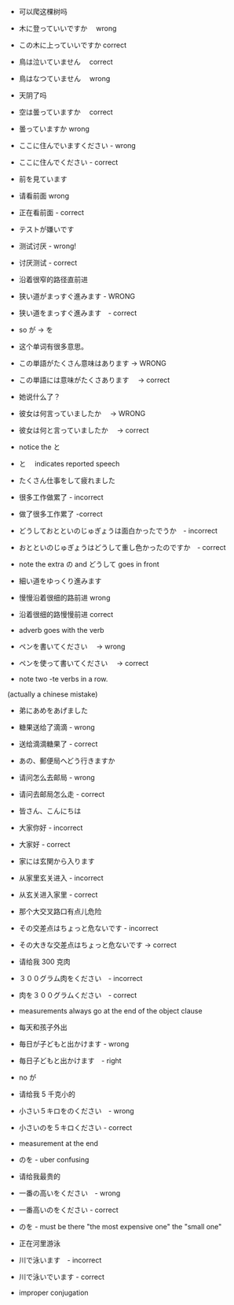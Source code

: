 - 可以爬这棵树吗
- 木に登っていいですか　 wrong
- この木に上っていいですか correct

- 鳥は泣いていません　 correct
- 鳥はなつていません　 wrong

- 天阴了吗
- 空は曇っていますか　 correct
- 曇っていますか wrong

- ここに住んでいますください - wrong
- ここに住んでください - correct

- 前を見ています
- 请看前面 wrong
- 正在看前面 - correct

- テストが嫌いです
- 测试讨厌 - wrong!
- 讨厌测试 - correct

- 沿着很窄的路径直前进
- 狭い道がまっすぐ進みます - WRONG
- 狭い道をまっすぐ進みます　- correct
- so が -> を

- 这个单词有很多意思。
- この単語がたくさん意味はあります → WRONG
- この単語には意味がたくさあります　 → correct

- 她说什么了？
- 彼女は何言っていましたか　 → WRONG
- 彼女は何と言っていましたか　 → correct
- notice the と
- と　 indicates reported speech

- たくさん仕事をして疲れました
- 很多工作做累了 - incorrect
- 做了很多工作累了 -correct

- どうしておとといのじゅぎょうは面白かったでうか　- incorrect
- おとといのじゅぎょうはどうして重し色かったのですか　- correct
- note the extra の and どうして goes in front

- 細い道をゆっくり進みます
- 慢慢沿着很细的路前进 wrong
- 沿着很细的路慢慢前进 correct
- adverb goes with the verb

- ペンを書いてください　 → wrong
- ペンを使って書いてください　 → correct
- note two -te verbs in a row.

(actually a chinese mistake)

- 弟にあめをあげました
- 糖果送给了滴滴 - wrong
- 送给滴滴糖果了 - correct

- あの、郵便局へどう行きますか
- 请问怎么去邮局 - wrong
- 请问去邮局怎么走 - correct

- 皆さん、こんにちは
- 大家你好 - incorrect
- 大家好 - correct

- 家には玄関から入ります
- 从家里玄关进入 - incorrect
- 从玄关进入家里 - correct

- 那个大交叉路口有点儿危险
- その交差点はちょっと危ないです - incorrect
- その大きな交差点はちょっと危ないです -> correct

- 请给我 300 克肉
- ３００グラム肉をください　- incorrect
- 肉を３００グラムください　- correct
- measurements always go at the end of the object clause

- 每天和孩子外出
- 毎日が子どもと出かけます - wrong
- 毎日子どもと出かけます　- right
- no が

- 请给我 5 千克小的
- 小さい５キロをのください　- wrong
- 小さいのを５キロください - correct
- measurement at the end
- のを - uber confusing

- 请给我最贵的
- 一番の高いをください　- wrong
- 一番高いのをください - correct
- のを - must be there "the most expensive one" the "small one"

- 正在河里游泳
- 川で泳います　- incorrect
- 川で泳いでいます - correct
- improper conjugation